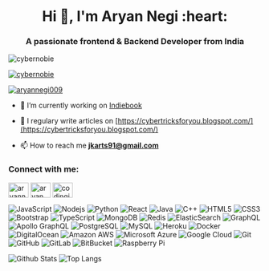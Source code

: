 <h1 align="center">Hi 👋, I'm Aryan Negi :heart:</h1>
<h3 align="center">A passionate frontend & Backend Developer from India</h3>

<p align="left"> <img src="https://komarev.com/ghpvc/?username=cybernobie&label=Profile%20views&color=0e75b6&style=flat" alt="cybernobie" /> </p>

<p align="left"> <a href="https://github.com/ryo-ma/github-profile-trophy"><img src="https://github-profile-trophy.vercel.app/?username=cybernobie" alt="cybernobie" /></a> </p>

<p align="left"> <a href="https://twitter.com/aryannegi009" target="blank"><img src="https://img.shields.io/twitter/follow/aryannegi009?logo=twitter&style=for-the-badge" alt="aryannegi009" /></a> </p>

- 🔭 I’m currently working on [Indiebook](https://indiebook.com)

- 📝 I regulary write articles on [https://cybertricksforyou.blogspot.com/](https://cybertricksforyou.blogspot.com/)

- 📫 How to reach me **jkarts91@gmail.com**

<p align="left">
<h3 align="left">Connect with me:</h3>
<a href="https://twitter.com/aryannegi009" target="blank"><img align="center" src="https://cdn.jsdelivr.net/npm/simple-icons@3.0.1/icons/twitter.svg" alt="aryannegi009" height="30" width="40" /></a>
<a href="https://instagram.com/aryan.negi.009" target="blank"><img align="center" src="https://cdn.jsdelivr.net/npm/simple-icons@3.0.1/icons/instagram.svg" alt="aryan.negi.009" height="30" width="40" /></a>
<a href="https://www.youtube.com/c/codingindna" target="blank"><img align="center" src="https://cdn.jsdelivr.net/npm/simple-icons@3.0.1/icons/youtube.svg" alt="codingindna" height="30" width="40" /></a>
</p>

![JavaScript](https://img.shields.io/badge/-JavaScript-black?style=flat-square&logo=javascript)
![Nodejs](https://img.shields.io/badge/-Nodejs-black?style=flat-square&logo=Node.js)
![Python](https://img.shields.io/badge/-Python-black?style=flat-square&logo=Python)
![React](https://img.shields.io/badge/-React-black?style=flat-square&logo=react)
![Java](https://img.shields.io/badge/-java-E34A86?style=flat-square&logo=java)
![C++](https://img.shields.io/badge/-C++-00599C?style=flat-square&logo=c)
![HTML5](https://img.shields.io/badge/-HTML5-E34F26?style=flat-square&logo=html5&logoColor=white)
![CSS3](https://img.shields.io/badge/-CSS3-1572B6?style=flat-square&logo=css3)
![Bootstrap](https://img.shields.io/badge/-Bootstrap-563D7C?style=flat-square&logo=bootstrap)
![TypeScript](https://img.shields.io/badge/-TypeScript-007ACC?style=flat-square&logo=typescript)
![MongoDB](https://img.shields.io/badge/-MongoDB-black?style=flat-square&logo=mongodb)
![Redis](https://img.shields.io/badge/-Redis-black?style=flat-square&logo=Redis)
![ElasticSearch](https://img.shields.io/badge/-ElasticSearch-005571?style=flat-square&logo=elasticsearch)
![GraphQL](https://img.shields.io/badge/-GraphQL-E10098?style=flat-square&logo=graphql)
![Apollo GraphQL](https://img.shields.io/badge/-Apollo%20GraphQL-311C87?style=flat-square&logo=apollo-graphql)
![PostgreSQL](https://img.shields.io/badge/-PostgreSQL-336791?style=flat-square&logo=postgresql)
![MySQL](https://img.shields.io/badge/-MySQL-black?style=flat-square&logo=mysql)
![Heroku](https://img.shields.io/badge/-Heroku-430098?style=flat-square&logo=heroku)
![Docker](https://img.shields.io/badge/-Docker-black?style=flat-square&logo=docker)
![DigitalOcean](https://img.shields.io/badge/-Digital%20Ocean-darkblue?style=flat-square&logo=digitalocean)
![Amazon AWS](https://img.shields.io/badge/Amazon%20AWS-232F3E?style=flat-square&logo=amazon-aws)
![Microsoft Azure](https://img.shields.io/badge/Microsoft%20Azure-232F7E?style=flat-square&logo=microsoft-azure)
![Google Cloud](https://img.shields.io/badge/Google%20Cloud-black?style=flat-square&logo=google-cloud)
![Git](https://img.shields.io/badge/-Git-black?style=flat-square&logo=git)
![GitHub](https://img.shields.io/badge/-GitHub-181717?style=flat-square&logo=github)
![GitLab](https://img.shields.io/badge/-GitLab-FCA121?style=flat-square&logo=gitlab)
![BitBucket](https://img.shields.io/badge/-BitBucket-darkblue?style=flat-square&logo=bitbucket)
![Raspberry Pi](https://img.shields.io/badge/-Raspberry%20Pi-C51A4A?style=flat-square&logo=Raspberry-Pi)

![Github Stats](https://github-readme-stats.vercel.app/api?username=cybernobie&count_private=true&show_icons=true&include_all_commits=true)
![Top Langs](https://github-readme-stats.vercel.app/api/top-langs/?username=cybernobie&hide=TeX&layout=compact)
